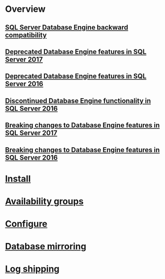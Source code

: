 # Overview
## [SQL Server Database Engine backward compatibility](sql-server-database-engine-backward-compatibility.md)  
## [Deprecated Database Engine features in SQL Server 2017](deprecated-database-engine-features-in-sql-server-2017.md)  
## [Deprecated Database Engine features in SQL Server 2016](deprecated-database-engine-features-in-sql-server-2016.md)  
## [Discontinued Database Engine functionality in SQL Server 2016](discontinued-database-engine-functionality-in-sql-server-2016.md)  
## [Breaking changes to Database Engine features in SQL Server 2017](breaking-changes-to-database-engine-features-in-sql-server-2017.md)  
## [Breaking changes to Database Engine features in SQL Server 2016](breaking-changes-to-database-engine-features-in-sql-server-2016.md)  

# [Install](../database-engine/install-windows/installation-for-sql-server-2016.md)
# [Availability groups](../database-engine/availability-groups/windows/always-on-availability-groups-sql-server.md)
# [Configure](../database-engine/configure-windows/sql-server-database-engine.md)
# [Database mirroring](../database-engine/database-mirroring/the-database-mirroring-endpoint-sql-server.md)
# [Log shipping](../database-engine/log-shipping/about-log-shipping-sql-server.md)
